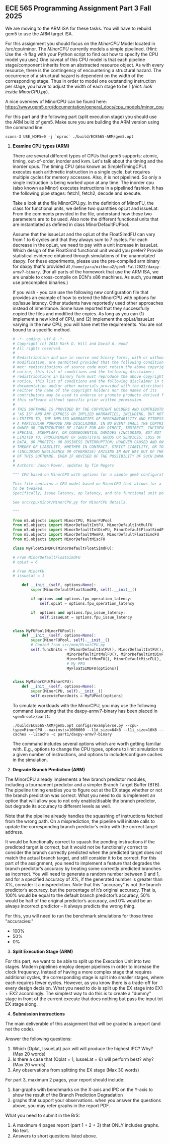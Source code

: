 ## ECE 565 Programming Assignment Part 3 Fall 2025
We are moving to the ARM ISA for these tasks. You will have to rebuild gem5 to use the ARM target ISA.

For this assignment you should focus on the *MinorCPU* Model located in /src/cpu/minor. The *MinorCPU* currently models a simple pipelined.  (Hint: Use the -h flag with your Python script to find out how to specify the CPU model you use.)
    One caveat of this CPU model is that each pipeline stage/component inherits from an abstracted resource object. As with every resource, there is the contingency of encountering a structural hazard. The occurrence of a structural hazard is dependent on the width of the corresponding stage. Thus in order to model one outstanding instruction per stage, you have to adjust the width of each stage to be 1 (*hint: look inside MinorCPU.py*).
    
A nice overview of MinorCPU can be found here: https://www.gem5.org/documentation/general_docs/cpu_models/minor_cpu

For this part and the following part (split execution stage) you should use the ARM build of gem5. Make sure you are building the ARM version using the command line:

```console
scons-3 USE_HDF5=0 -j `nproc` ./build/ECE565-ARM/gem5.opt
```

1. **Examine CPU types (ARM)**

    There are several different types of CPUs that gem5 supports: atomic, timing, out-of-order, inorder and kvm. Let's talk about the timing and the inorder cpus. The timing CPU (also known as SimpleTimingCPU) executes each arithmetic instruction in a single cycle, but requires multiple cycles for memory accesses. Also, it is not pipelined. So only a single instruction is being worked upon at any time. The inorder cpu (also known as Minor) executes instructions in a pipelined fashion. It has the following pipe stages: fetch1, fetch2, decode and execute.

    Take a look at the file MinorCPU.py. In the definition of MinorFU, the class for functional units, we define two quantities opLat and issueLat. From the comments provided in the file, understand how these two parameters are to be used. Also note the different functional units that are instantiated as defined in class MinorDefaultFUPool.

    Assume that the issueLat and the opLat of the FloatSimdFU can vary from 1 to 6 cycles and that they always sum to 7 cycles. For each decrease in the opLat, we need to pay with a unit increase in issueLat. Which design of the FloatSimd functional unit would you prefer? Provide statistical evidence obtained through simulations of the unannotated daxpy. For these experiments, please use the pre-compiled arm binary for daxpy that's provided at `/home/yara/mithuna2/gem5-Fall2022/daxpy-armv7-binary`. (For all parts of the homework that use the ARM ISA, we are unable to cross-compile on ECN's x86 machines. As such, you **must** use precompiled binaries.)
    
    If you wish - you can use the following new configuration file that provides an example of how to extend the MinorCPU with options for op/issue latency. Other students have reportedly used other approaches instead of inheritance. Some have reported that they successfully copied the files and modified the copies. As long as you can (1) implement a new kind of CPU, and (2) implement the opLat/issueLat varying in the new CPU, you will have met the requirements. You are not bound to a specific method.
    
    ```python
    # -*- coding: utf-8 -*-
    # Copyright (c) 2015 Mark D. Hill and David A. Wood
    # All rights reserved.
    #
    # Redistribution and use in source and binary forms, with or without
    # modification, are permitted provided that the following conditions are
    # met: redistributions of source code must retain the above copyright
    # notice, this list of conditions and the following disclaimer;
    # redistributions in binary form must reproduce the above copyright
    # notice, this list of conditions and the following disclaimer in the
    # documentation and/or other materials provided with the distribution;
    # neither the name of the copyright holders nor the names of its
    # contributors may be used to endorse or promote products derived from
    # this software without specific prior written permission.
    #
    # THIS SOFTWARE IS PROVIDED BY THE COPYRIGHT HOLDERS AND CONTRIBUTORS
    # "AS IS" AND ANY EXPRESS OR IMPLIED WARRANTIES, INCLUDING, BUT NOT
    # LIMITED TO, THE IMPLIED WARRANTIES OF MERCHANTABILITY AND FITNESS FOR
    # A PARTICULAR PURPOSE ARE DISCLAIMED. IN NO EVENT SHALL THE COPYRIGHT
    # OWNER OR CONTRIBUTORS BE LIABLE FOR ANY DIRECT, INDIRECT, INCIDENTAL,
    # SPECIAL, EXEMPLARY, OR CONSEQUENTIAL DAMAGES (INCLUDING, BUT NOT
    # LIMITED TO, PROCUREMENT OF SUBSTITUTE GOODS OR SERVICES; LOSS OF USE,
    # DATA, OR PROFITS; OR BUSINESS INTERRUPTION) HOWEVER CAUSED AND ON ANY
    # THEORY OF LIABILITY, WHETHER IN CONTRACT, STRICT LIABILITY, OR TORT
    # (INCLUDING NEGLIGENCE OR OTHERWISE) ARISING IN ANY WAY OUT OF THE USE
    # OF THIS SOFTWARE, EVEN IF ADVISED OF THE POSSIBILITY OF SUCH DAMAGE.
    #
    # Authors: Jason Power, updates by Tim Rogers
    
    """ CPU based on MinorCPU with options for a simple gem5 configuration script

    This file contains a CPU model based on MinorCPU that allows for a few options
    to be tweaked. 
    Specifically, issue latency, op latency, and the functional unit pool.

    See src/cpu/minor/MinorCPU.py for MinorCPU details.

    """

    from m5.objects import MinorCPU, MinorFUPool
    from m5.objects import MinorDefaultIntFU, MinorDefaultIntMulFU
    from m5.objects import MinorDefaultIntDivFU, MinorDefaultFloatSimdFU
    from m5.objects import MinorDefaultMemFU, MinorDefaultFloatSimdFU
    from m5.objects import MinorDefaultMiscFU

    class MyFloatSIMDFU(MinorDefaultFloatSimdFU):

    # From MinorDefaultFloatSimdFU
    # opLat = 6

    # From MinorFU
    # issueLat = 1

        def __init__(self, options=None):
            super(MinorDefaultFloatSimdFU, self).__init__()

            if options and options.fpu_operation_latency:
                self.opLat = options.fpu_operation_latency

            if  options and options.fpu_issue_latency:
                self.issueLat = options.fpu_issue_latency


    class MyFUPool(MinorFUPool):
        def __init__(self, options=None):
            super(MinorFUPool, self).__init__()
            # Copied from src/mem/MinorCPU.py
            self.funcUnits = [MinorDefaultIntFU(), MinorDefaultIntFU(),
                            MinorDefaultIntMulFU(), MinorDefaultIntDivFU(),
                            MinorDefaultMemFU(), MinorDefaultMiscFU(),
                            # My FPU
                            MyFloatSIMDFU(options)]


    class MyMinorCPU(MinorCPU):
        def __init__(self, options=None):
            super(MinorCPU, self).__init__()
            self.executeFuncUnits = MyFUPool(options)

    ```
    
    To simulate workloads with the MinorCPU, you may use the following command (assuming that the daxpy-armv7-binary has been placed in `<gem5root>/part1`: 
    
    ```console
    ./build/ECE565-ARM/gem5.opt configs/example/se.py --cpu-type=MinorCPU --maxinsts=1000000 --l1d_size=64kB --l1i_size=16kB --caches --l2cache -c part1/daxpy-armv7-binary
    ```
    
    The command includes several options which are worth getting familiar with. E.g., options to change the CPU types, options to limit simulation to a given number of instructions, and options to include/configure caches in the simulation.
   

2. **Degrade Branch Prediction (ARM)**

The MinorCPU already implements a few branch predictor modules, including a tournament predictor and a simpler Branch Target Buffer (BTB). The pipeline timing enables you to figure out at the EX stage whether or not the branch prediction was correct. What you need to do is implement an option that will allow you to not only enable/disable the branch predictor, but degrade its accuracy to different levels as well.

Note that the pipeline already handles the squashing of instructions fetched from the wrong path. On a misprediction, the pipeline will initiate calls to update the corresponding branch predictor’s entry with the correct target address.

It would be functionally correct to squash the pending instructions if the predicted target is correct, but it would not be functionally correct to consider the branch correctly predicted when the predicted target does not match the actual branch target, and still consider it to be correct. For this part of the assignment, you need to implement a feature that degrades the branch predictor’s accuracy by treating some correctly predicted branches as incorrect. You will need to generate a random number between 0 and 1, and for a specified accuracy of X%, if the generated number is greater than X%, consider it a misprediction. Note that this "accuracy" is not the branch predictor’s accuracy, but the percentage of it’s original accuracy. That is, 100% would be equal to the default branch predictor’s accuracy, 50% would be half of the original predictor’s accuracy, and 0% would be an always incorrect predictor – it always predicts the wrong thing.

For this, you will need to run the benchmark simulations for those three "accuracies:"

* 100%
* 50%
* 0%

3. **Split Execution Stage (ARM)**

For this part, we want to be able to split up the Execution Unit into two stages. Modern pipelines employ deeper pipelines in order to increase the clock frequency. Instead of having a more complex stage that requires additional cycles, the corresponding stage is split into smaller stages, where each requires fewer cycles. However, as you know there is a trade-off for every design decision. What you need to do is split up the EX stage into EX1 + EX2 accordingly. The simplest way to do this is to create a "dummy" stage in front of the current execute that does nothing but pass the input tot EX stage along.


4. **Submission instructions**
    
The main deliverable of this assignment that will be graded is a report (and not the code). 

Answer the following questions:

1) Which (Oplat, IssueLat) pair will will produce the highest IPC? Why? (Max 20 words)
2) Is there a case that (Oplat = 1, IusseLat = 6) will perform best? why? (Max 20 words)
3) Any observations from splitting the EX stage (Max 30 words)

For part 3, maximum 2 pages, your report should include:
1) bar-graphs with benchmarks on the X-axis and IPC on the Y-axis to show the result of the Branch Prediction Degradation
2) graphs that support your observations. when you answer the questions above, you may refer graphs in the report PDF.

What you need to submit in the BrS:
1) A maximum 4 pages report (part 1 + 2 + 3) that ONLY includes graphs. No text.
2) Answers to short questions listed above.








